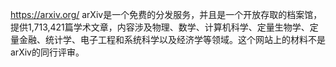 https://arxiv.org/
arXiv是一个免费的分发服务，并且是一个开放存取的档案馆，提供1,713,421篇学术文章，内容涉及物理、数学、计算机科学、定量生物学、定量金融、统计学、电子工程和系统科学以及经济学等领域。这个网站上的材料不是arXiv的同行评审。

